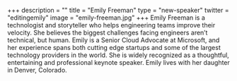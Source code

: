 +++
description = ""
title = "Emily Freeman"
type = "new-speaker"
twitter = "editingemily"
image = "emily-freeman.jpg"
+++
Emily Freeman is a technologist and storyteller who helps engineering teams improve their velocity. She believes the biggest challenges facing engineers aren’t technical, but human. Emily is a Senior Cloud Advocate at Microsoft, and her experience spans both cutting edge startups and some of the largest technology providers in the world. She is widely recognized as a thoughtful, entertaining and professional keynote speaker. Emily lives with her daughter in Denver, Colorado.